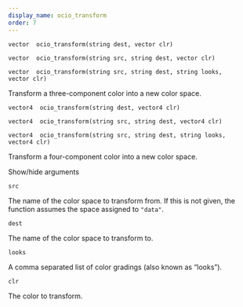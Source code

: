 ```yaml
---
display_name: ocio_transform
order: 7
---
```

`vector  ocio_transform(string dest, vector clr)`

`vector  ocio_transform(string src, string dest, vector clr)`

`vector  ocio_transform(string src, string dest, string looks, vector clr)`

Transform a three-component color into a new color space.

`vector4  ocio_transform(string dest, vector4 clr)`

`vector4  ocio_transform(string src, string dest, vector4 clr)`

`vector4  ocio_transform(string src, string dest, string looks, vector4 clr)`

Transform a four-component color into a new color space.

Show/hide arguments

`src`

The name of the color space to transform from. If this is not given, the function assumes the space assigned to `"data"`.

`dest`

The name of the color space to transform to.

`looks`

A comma separated list of color gradings (also known as “looks”).

`clr`

The color to transform.
